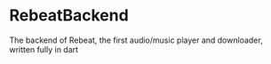 # RebeatBackend
The backend of Rebeat, the first audio/music player and downloader, written fully in dart
